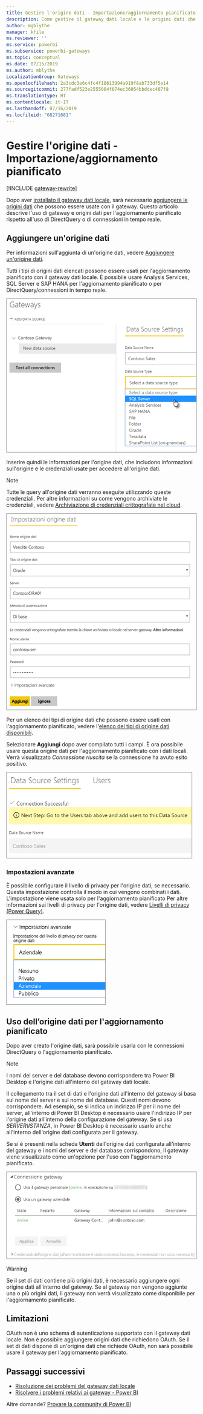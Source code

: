 ```yaml
---
title: Gestire l'origine dati - Importazione/aggiornamento pianificato
description: Come gestire il gateway dati locale e le origini dati che vi appartengono. Questo articolo è specifico per le origini dati che possono essere usate con operazioni di importazione/aggiornamento pianificato.
author: mgblythe
manager: kfile
ms.reviewer: ''
ms.service: powerbi
ms.subservice: powerbi-gateways
ms.topic: conceptual
ms.date: 07/15/2019
ms.author: mblythe
LocalizationGroup: Gateways
ms.openlocfilehash: 2a3cdc3e6c4fc4f18613994a919f8ab733df5e14
ms.sourcegitcommit: 277fadf523e2555004f074ec36054bbddec407f8
ms.translationtype: HT
ms.contentlocale: it-IT
ms.lasthandoff: 07/16/2019
ms.locfileid: "68271681"
---
```

# <a name="manage-your-data-source---importscheduled-refresh"></a>Gestire l'origine dati - Importazione/aggiornamento pianificato

[!INCLUDE [gateway-rewrite](includes/gateway-rewrite.md)]

Dopo aver [installato il gateway dati locale](/data-integration/gateway/service-gateway-install), sarà necessario [aggiungere le origini dati](service-gateway-data-sources.md#add-a-data-source) che possono essere usate con il gateway. Questo articolo descrive l'uso di gateway e origini dati per l'aggiornamento pianificato rispetto all'uso di DirectQuery o di connessioni in tempo reale.

## <a name="add-a-data-source"></a>Aggiungere un'origine dati

Per informazioni sull'aggiunta di un'origine dati, vedere [Aggiungere un'origine dati](service-gateway-data-sources.md#add-a-data-source).

Tutti i tipi di origini dati elencati possono essere usati per l'aggiornamento pianificato con il gateway dati locale. È possibile usare Analysis Services, SQL Server e SAP HANA per l'aggiornamento pianificato o per DirectQuery/connessioni in tempo reale.

![Selezionare l'origine dati](media/service-gateway-enterprise-manage-scheduled-refresh/datasourcesettings2.png)

Inserire quindi le informazioni per l'origine dati, che includono informazioni sull'origine e le credenziali usate per accedere all'origine dati.

> [!NOTE]
> Tutte le query all'origine dati verranno eseguite utilizzando queste credenziali. Per altre informazioni su come vengono archiviate le credenziali, vedere [Archiviazione di credenziali crittografate nel cloud](service-gateway-data-sources.md#storing-encrypted-credentials-in-the-cloud).

![Compilazione delle impostazioni origine dati](media/service-gateway-enterprise-manage-scheduled-refresh/datasourcesettings3-oracle.png)

Per un elenco dei tipi di origine dati che possono essere usati con l'aggiornamento pianificato, vedere l'[elenco dei tipi di origine dati disponibili](service-gateway-data-sources.md#list-of-available-data-source-types).

Selezionare **Aggiungi** dopo aver compilato tutti i campi. È ora possibile usare questa origine dati per l'aggiornamento pianificato con i dati locali. Verrà visualizzato *Connessione riuscita* se la connessione ha avuto esito positivo.

![Visualizzazione dello stato della connessione](media/service-gateway-enterprise-manage-scheduled-refresh/datasourcesettings4.png)

### <a name="advanced-settings"></a>Impostazioni avanzate

È possibile configurare il livello di privacy per l'origine dati, se necessario. Questa impostazione controlla il modo in cui vengono combinati i dati. L'impostazione viene usata solo per l'aggiornamento pianificato Per altre informazioni sui livelli di privacy per l'origine dati, vedere [Livelli di privacy (Power Query)](https://support.office.com/article/Privacy-levels-Power-Query-CC3EDE4D-359E-4B28-BC72-9BEE7900B540).

![Impostazione del livello di privacy](media/service-gateway-enterprise-manage-scheduled-refresh/datasourcesettings9.png)

## <a name="using-the-data-source-for-scheduled-refresh"></a>Uso dell’origine dati per l'aggiornamento pianificato

Dopo aver creato l'origine dati, sarà possibile usarla con le connessioni DirectQuery o l'aggiornamento pianificato.

> [!NOTE]
> I nomi del server e del database devono corrispondere tra Power BI Desktop e l'origine dati all'interno del gateway dati locale.

Il collegamento tra il set di dati e l'origine dati all'interno del gateway si basa sul nome del server e sul nome del database. Questi nomi devono corrispondere. Ad esempio, se si indica un indirizzo IP per il nome del server, all'interno di Power BI Desktop è necessario usare l'indirizzo IP per l'origine dati all'interno della configurazione del gateway. Se si usa *SERVER\ISTANZA*, in Power BI Desktop è necessario usarlo anche all'interno dell'origine dati configurata per il gateway.

Se si è presenti nella scheda **Utenti** dell'origine dati configurata all'interno del gateway e i nomi del server e del database corrispondono, il gateway viene visualizzato come un'opzione per l'uso con l'aggiornamento pianificato.

![Visualizzazione degli utenti](media/service-gateway-enterprise-manage-scheduled-refresh/powerbi-gateway-enterprise-schedule-refresh.png)

> [!WARNING]
> Se il set di dati contiene più origini dati, è necessario aggiungere ogni origine dati all'interno del gateway. Se al gateway non vengono aggiunte una o più origini dati, il gateway non verrà visualizzato come disponibile per l'aggiornamento pianificato.

## <a name="limitations"></a>Limitazioni

OAuth non è uno schema di autenticazione supportato con il gateway dati locale. Non è possibile aggiungere origini dati che richiedono OAuth. Se il set di dati dispone di un'origine dati che richiede OAuth, non sarà possibile usare il gateway per l'aggiornamento pianificato.

## <a name="next-steps"></a>Passaggi successivi

* [Risoluzione dei problemi del gateway dati locale](/data-integration/gateway/service-gateway-tshoot)
* [Risolvere i problemi relativi ai gateway - Power BI](service-gateway-onprem-tshoot.md)

Altre domande? [Provare la community di Power BI](http://community.powerbi.com/)
